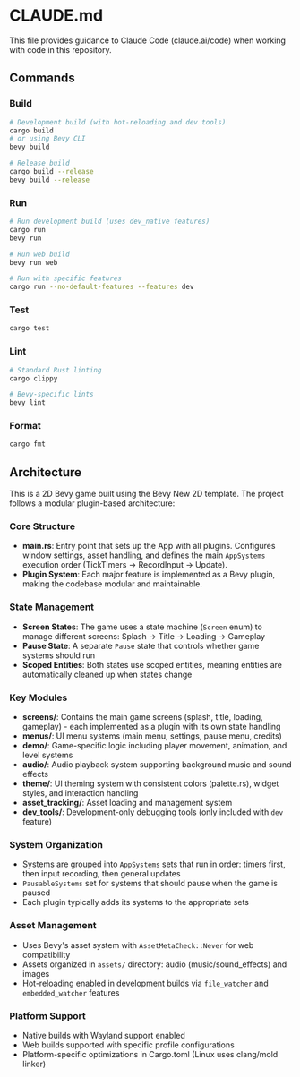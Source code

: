 # CLAUDE.md

This file provides guidance to Claude Code (claude.ai/code) when working with code in this repository.

## Commands

### Build
```bash
# Development build (with hot-reloading and dev tools)
cargo build
# or using Bevy CLI
bevy build

# Release build
cargo build --release
bevy build --release
```

### Run
```bash
# Run development build (uses dev_native features)
cargo run
bevy run

# Run web build
bevy run web

# Run with specific features
cargo run --no-default-features --features dev
```

### Test
```bash
cargo test
```

### Lint
```bash
# Standard Rust linting
cargo clippy

# Bevy-specific lints
bevy lint
```

### Format
```bash
cargo fmt
```

## Architecture

This is a 2D Bevy game built using the Bevy New 2D template. The project follows a modular plugin-based architecture:

### Core Structure
- **main.rs**: Entry point that sets up the App with all plugins. Configures window settings, asset handling, and defines the main `AppSystems` execution order (TickTimers → RecordInput → Update).
- **Plugin System**: Each major feature is implemented as a Bevy plugin, making the codebase modular and maintainable.

### State Management
- **Screen States**: The game uses a state machine (`Screen` enum) to manage different screens: Splash → Title → Loading → Gameplay
- **Pause State**: A separate `Pause` state that controls whether game systems should run
- **Scoped Entities**: Both states use scoped entities, meaning entities are automatically cleaned up when states change

### Key Modules
- **screens/**: Contains the main game screens (splash, title, loading, gameplay) - each implemented as a plugin with its own state handling
- **menus/**: UI menu systems (main menu, settings, pause menu, credits)
- **demo/**: Game-specific logic including player movement, animation, and level systems
- **audio/**: Audio playback system supporting background music and sound effects
- **theme/**: UI theming system with consistent colors (palette.rs), widget styles, and interaction handling
- **asset_tracking/**: Asset loading and management system
- **dev_tools/**: Development-only debugging tools (only included with `dev` feature)

### System Organization
- Systems are grouped into `AppSystems` sets that run in order: timers first, then input recording, then general updates
- `PausableSystems` set for systems that should pause when the game is paused
- Each plugin typically adds its systems to the appropriate sets

### Asset Management
- Uses Bevy's asset system with `AssetMetaCheck::Never` for web compatibility
- Assets organized in `assets/` directory: audio (music/sound_effects) and images
- Hot-reloading enabled in development builds via `file_watcher` and `embedded_watcher` features

### Platform Support
- Native builds with Wayland support enabled
- Web builds supported with specific profile configurations
- Platform-specific optimizations in Cargo.toml (Linux uses clang/mold linker)